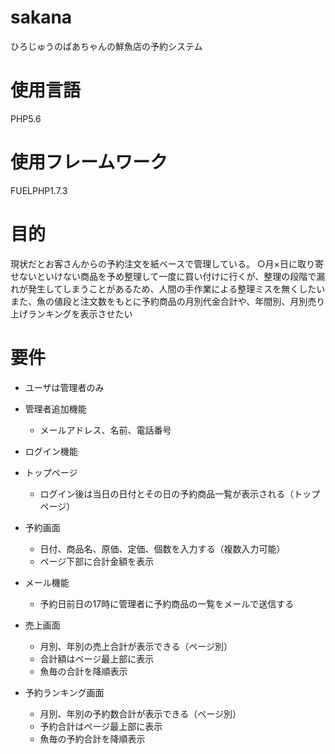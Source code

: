 # sakana
ひろじゅうのばあちゃんの鮮魚店の予約システム

# 使用言語
PHP5.6

# 使用フレームワーク
FUELPHP1.7.3

# 目的
現状だとお客さんからの予約注文を紙ベースで管理している。
○月×日に取り寄せないといけない商品を予め整理して一度に買い付けに行くが、整理の段階で漏れが発生してしまうことがあるため、人間の手作業による整理ミスを無くしたい
また、魚の値段と注文数をもとに予約商品の月別代金合計や、年間別、月別売り上げランキングを表示させたい

# 要件
* ユーザは管理者のみ

* 管理者追加機能
  - メールアドレス、名前、電話番号
* ログイン機能

* トップページ
  - ログイン後は当日の日付とその日の予約商品一覧が表示される（トップページ）

* 予約画面
  - 日付、商品名、原価、定価、個数を入力する（複数入力可能）
  - ページ下部に合計金額を表示

* メール機能
  - 予約日前日の17時に管理者に予約商品の一覧をメールで送信する

* 売上画面
  - 月別、年別の売上合計が表示できる（ページ別）
  - 合計額はページ最上部に表示
  - 魚毎の合計を降順表示

* 予約ランキング画面
  - 月別、年別の予約数合計が表示できる（ページ別）
  - 予約合計はページ最上部に表示
  - 魚毎の予約合計を降順表示